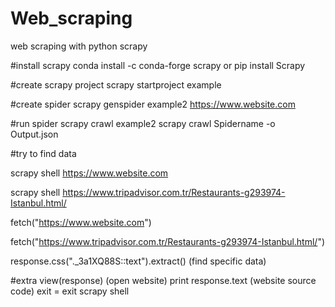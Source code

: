 # Web_scraping
 web scraping with python scrapy 

#install scrapy
conda install -c conda-forge scrapy or pip install Scrapy 

#create scrapy project
scrapy startproject example 

#create spider
scrapy genspider example2 https://www.website.com 

#run spider
scrapy crawl example2 
scrapy crawl Spidername -o Output.json






#try to find data

scrapy shell https://www.website.com

scrapy shell https://www.tripadvisor.com.tr/Restaurants-g293974-Istanbul.html/

fetch("https://www.website.com")

fetch("https://www.tripadvisor.com.tr/Restaurants-g293974-Istanbul.html/")

response.css("._3a1XQ88S::text").extract() (find specific data)

#extra
view(response) (open website)
print response.text  (website source code)
exit = exit scrapy shell
